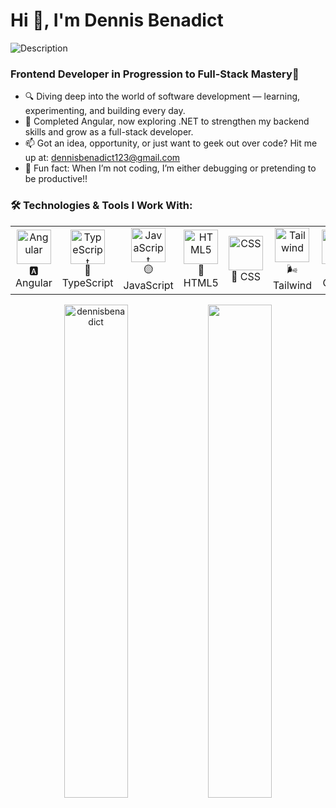 # Hi 👋, I'm Dennis Benadict
<img src="img.webp" alt="Description" class="inline-image">


### Frontend Developer in Progression to Full-Stack Mastery🚀



- 🔍 Diving deep into the world of software development — learning, experimenting, and building every day.
- 🌌 Completed Angular, now exploring .NET to strengthen my backend skills and grow as a full-stack developer.
- 📫 Got an idea, opportunity, or just want to geek out over code? Hit me up at: dennisbenadict123@gmail.com
- 🧠 Fun fact: When I’m not coding, I’m either debugging or pretending to be productive!!



### 🛠️ Technologies & Tools I Work With:


<table align="center">
  <tr>
    <td align="center"><img src="https://angular.io/assets/images/logos/angular/angular.svg" alt="Angular" width="55" /><br>🅰️ Angular</td>
    <td align="center"><img src="https://skillicons.dev/icons?i=ts" alt="TypeScript" width="55" /><br>🔷 TypeScript</td>
    <td align="center"><img src="https://skillicons.dev/icons?i=js" alt="JavaScript" width="55" /><br>🟡 JavaScript</td>
    <td align="center"><img src="https://skillicons.dev/icons?i=html" alt="HTML5" width="55" /><br>🔶 HTML5</td>
    <td align="center"><img src="https://skillicons.dev/icons?i=css" alt="CSS" width="55" /><br>🔷 CSS</td>
    <td align="center"><img src="https://skillicons.dev/icons?i=tailwind" alt="Tailwind" width="55" /><br>🌬️ Tailwind</td>
    <td align="center"><img src="https://skillicons.dev/icons?i=github" alt="GitHub" width="55" /><br>🌐 GitHub</td>
  </tr>
</table>


<p align="center">
    <img src="https://github-readme-stats.vercel.app/api?username=dennisbenadict&show_icons=true&locale=en" alt="dennisbenadict" width="45%" />
    <img src="https://leetcard.jacoblin.cool/DennisBenadict?theme=dark&font=ABeeZee" width="45%" />
</p> 







